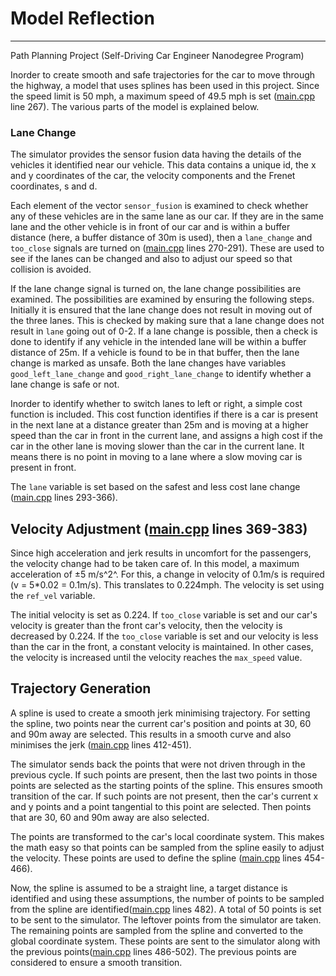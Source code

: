 # Model Reflection
---
Path Planning Project (Self-Driving Car Engineer Nanodegree Program)

Inorder to create smooth and safe trajectories for the car to move through the highway, a model that uses splines has been used in this project. Since the speed limit is 50 mph, a maximum speed of 49.5 mph is set ([main.cpp](src/main.cpp) line 267). The various parts of the model is explained below.

### Lane Change
The simulator provides the sensor fusion data having the details of the vehicles it identified near our vehicle. This data contains a unique id, the x and y coordinates of the car, the velocity components and the Frenet coordinates, s and d.

Each element of the vector `sensor_fusion` is examined to check whether any of these vehicles are in the same lane as our car. If they are in the same lane and the other vehicle is in front of our car and is within a buffer distance (here, a buffer distance of 30m is used), then a `lane_change` and `too_close` signals are turned on ([main.cpp](src/main.cpp) lines 270-291). These are used to see if the lanes can be changed and also to adjust our speed so that collision is avoided. 

If the lane change signal is turned on, the lane change possibilities are examined. The possibilities are examined by ensuring the following steps. Initially it is ensured that the lane change does not result in moving out of the three lanes. This is checked by making sure that a lane change does not result in `lane` going out of 0-2. If a lane change is possible, then a check is done to identify if any vehicle in the intended lane will be within a buffer distance of 25m. If a vehicle is found to be in that buffer, then the lane change is marked as unsafe. Both the lane changes have variables `good_left_lane_change` and `good_right_lane_change` to identify whether a lane change is safe or not.

Inorder to identify whether to switch lanes to left or right, a simple cost function is included. This cost function identifies if there is a car is present in the next lane at a distance greater than 25m and is moving at a higher speed than the car in front in the current lane, and assigns a high cost if the car in the other lane is moving slower than the car in the current lane. It means there is no point in moving to a lane where a slow moving car is present in front.

The `lane` variable is set based on the safest and less cost lane change ([main.cpp](src/main.cpp) lines 293-366).

## Velocity Adjustment ([main.cpp](src/main.cpp) lines 369-383)
Since high acceleration and jerk results in uncomfort for the passengers, the velocity change had to be taken care of. In this model, a maximum acceleration of ±5 m/s^2^. For this, a change in velocity of 0.1m/s is required (v = 5*0.02 = 0.1m/s). This translates to 0.224mph. The velocity is set using the `ref_vel` variable.

The initial velocity is set as 0.224. If `too_close` variable is set and our car's velocity is greater than the front car's velocity, then the velocity is decreased by 0.224. If the `too_close` variable is set and our velocity is less than the car in the front, a constant velocity is maintained. In other cases, the velocity is increased until the velocity reaches the `max_speed` value.

## Trajectory Generation
A spline is used to create a smooth jerk minimising trajectory. For setting the spline, two points near the current car's position and points at 30, 60 and 90m away are selected. This results in a smooth curve and also minimises the jerk ([main.cpp](src/main.cpp) lines 412-451).

The simulator sends back the points that were not driven through in the previous cycle. If such points are present, then the last two points in those points are selected as the starting points of the spline. This ensures smooth transition of the car. If such points are not present, then the car's current x and y points and a point tangential to this point are selected. Then points that are 30, 60 and 90m away are also selected.

The points are transformed to the car's local coordinate system. This makes the math easy so that points can be sampled from the spline easily to adjust the velocity. These points are used to define the spline ([main.cpp](src/main.cpp) lines 454-466).

Now, the spline is assumed to be a straight line, a target distance is identified and using these assumptions, the number of points to be sampled from the spline are identified([main.cpp](src/main.cpp) lines 482). A total of 50 points is set to be sent to the simulator. The leftover points from the simulator are taken. The remaining points are sampled from the spline and converted to the global coordinate system. These points are sent to the simulator along with the previous points([main.cpp](src/main.cpp) lines 486-502). The previous points are considered to ensure a smooth transition.